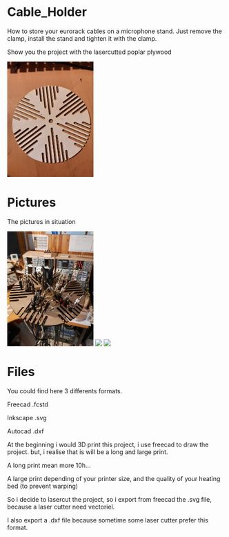 # Cable_Holder

How to store your eurorack cables on a microphone stand.
Just remove the clamp, install the stand and tighten it with the clamp.

Show you the project with the lasercutted poplar plywood

<img src='Pictures/20231206_084116.jpg' width='200px'/>

# Pictures

The pictures in situation

<img src='Pictures/20231206_084130.jpg' width='200px'/>

<img src='Pictures/20231206_084145.jpg' width='200px'/>

<img src='Pictures/20231206_113757.jpg' width='200px'/>

# Files

You could find here 3 differents formats.

Freecad .fcstd

Inkscape .svg

Autocad .dxf


At the beginning i would 3D print this project, i use freecad to draw the project. but, i realise that is will be a long and large print. 

A long print mean more 10h...

A large print depending of your printer size, and the quality of your heating bed (to prevent warping)


So i decide to lasercut the project, so i export from freecad the .svg file, because a laser cutter need vectoriel.

I also export a .dxf file because sometime some laser cutter prefer this format.
